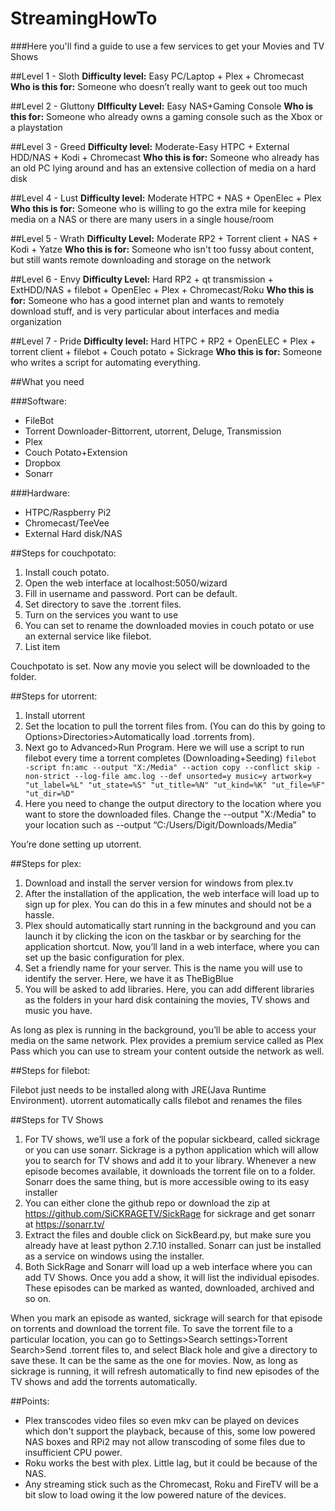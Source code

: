 # StreamingHowTo
###Here you'll find a guide to use a few services to get your Movies and TV Shows

##Level 1 - Sloth
**Difficulty level:** Easy
PC/Laptop + Plex + Chromecast
**Who is this for:** Someone who doesn’t really want to geek out too much

##Level 2 - Gluttony
**DIfficulty Level:** Easy
NAS+Gaming Console
**Who is this for:** Someone who already owns a gaming console such as the Xbox or a playstation


##Level 3 - Greed
**Difficulty level:** Moderate-Easy
HTPC + External HDD/NAS + Kodi + Chromecast
**Who this is for:** Someone who already has  an old PC lying around and has an extensive collection of media on a hard disk


##Level 4 - Lust
**Difficulty level:** Moderate
HTPC + NAS + OpenElec + Plex
**Who this is for:** Someone who is willing to go the extra mile for keeping media on a NAS or there are many users in a single house/room

##Level 5 - Wrath
**Difficulty Level:** Moderate
RP2 + Torrent client + NAS + Kodi + Yatze
**Who this is for:** Someone who isn't too fussy about content, but still wants remote downloading and storage on the network

##Level 6 - Envy
**Difficulty Level:** Hard
RP2 + qt transmission + ExtHDD/NAS + filebot + OpenElec + Plex + Chromecast/Roku
**Who this is for:** Someone who has a good internet plan and wants to remotely download stuff, and is very particular about interfaces and media organization

##Level 7 - Pride
**Difficulty level:** Hard
HTPC + RP2 + OpenELEC + Plex + torrent client + filebot + Couch potato + Sickrage
**Who this is for:** Someone who writes a script for automating everything.



##What you need

###Software:
- FileBot
- Torrent Downloader-Bittorrent, utorrent, Deluge, Transmission
- Plex
- Couch Potato+Extension
- Dropbox
- Sonarr

###Hardware:

 - HTPC/Raspberry Pi2
 - Chromecast/TeeVee
 - External Hard disk/NAS





##Steps for couchpotato:
 1. Install couch potato.
 2. Open the web interface at localhost:5050/wizard
 3. Fill in username and password. Port can be default.
 4. Set directory to save the .torrent files.
 5. Turn on the services you want to use
 6. You can set to rename the downloaded movies in couch potato or use an external service like filebot.
 7. List item

Couchpotato is set. Now any movie you select will be downloaded to the folder.

##Steps for utorrent:

 1. Install utorrent
 2. Set the location to pull the torrent files from. (You can do this by going to Options>Directories>Automatically load .torrents from).
 3. Next go to Advanced>Run Program. Here we will use a script to run filebot every time a torrent completes (Downloading+Seeding)
````filebot -script fn:amc --output "X:/Media" --action copy --conflict skip -non-strict --log-file amc.log --def unsorted=y music=y artwork=y "ut_label=%L" "ut_state=%S" "ut_title=%N" "ut_kind=%K" "ut_file=%F" "ut_dir=%D"````
 4. Here you need to change the output directory to the location where you want to store the downloaded files. Change the --output "X:/Media" to your location such as --output “C:/Users/Digit/Downloads/Media”




You’re done setting up utorrent.

##Steps for plex: 

 1. Download and install the server version for windows from plex.tv
 2. After the installation of the application, the web interface will load up to sign up for plex. You can do this in a few minutes and should not be a hassle.
 3. Plex should automatically start running in the background and you can launch it by clicking the icon on the taskbar or by searching for the application shortcut.
Now, you’ll land in a web interface, where you can set up the basic configuration for plex.
 4. Set a friendly name for your server. This is the name you will use to identify the server. Here, we have it as TheBigBlue
 5. You will be asked to add libraries. Here, you can add different libraries as the folders in your hard disk containing the movies, TV shows and music you have.

As long as plex is running in the background, you’ll be able to access your media on the same network. Plex provides a premium service called as Plex Pass which you can use to stream your content outside the network as well.

##Steps for filebot:

Filebot just needs to be installed along with JRE(Java Runtime Environment). utorrent automatically calls filebot and renames the files


##Steps for TV Shows

 1. For TV shows, we’ll use a fork of the popular sickbeard, called sickrage or you can use sonarr. Sickrage is a python application which will allow you to search for TV shows and add it to your library. Whenever a new episode becomes available, it downloads the torrent file on to a folder. Sonarr does the same thing, but is more accessible owing to its easy installer
 2. You can either clone the github repo or download the zip at https://github.com/SiCKRAGETV/SickRage for sickrage and get sonarr at https://sonarr.tv/
 3. Extract the files and double click on SickBeard.py, but make sure you already have at least python 2.7.10 installed. Sonarr can just be installed as a service on windows using the installer.
 4. Both SickRage and Sonarr will load up a web interface where you can add TV Shows. Once you add a show, it will list the individual episodes. These episodes can be marked as wanted, downloaded, archived and so on.


 When you mark an episode as wanted, sickrage will search for that episode on torrents and download the torrent file. To save the torrent file to a particular location, you can go to Settings>Search settings>Torrent Search>Send .torrent files to, and select Black hole and give a directory to save these. It can be the same as the one for movies.
Now, as long as sickrage is running, it will refresh automatically to find new episodes of the TV shows and add the torrents automatically.




##Points:

 - Plex transcodes video files so even mkv can be played on devices which don't support the playback, because of this, some low powered NAS boxes and RPi2 may not allow transcoding of some files due to insufficient CPU power.
 - Roku works the best with plex. Little lag, but it could be because of the NAS.
 - Any streaming stick such as the Chromecast, Roku and FireTV will be a bit slow to load owing it the low powered nature of the devices.

